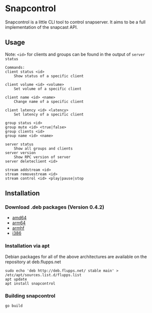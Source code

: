 # Snapcontrol

Snapcontrol is a little CLI tool to control snapserver. It aims to be a full implementation of the snapcast API.

## Usage
Note: `<id>` for clients and groups can be found in the output of `server status`
```
Commands:
client status <id>
	Show status of a specific client

client volume <id> <volume>
	Set volume of a specific client

client name <id> <name>
	Change name of a specific client

client latency <id> <latency>
	Set latency of a specific client

group status <id>
group mute <id> <true|false>
group clients <id>
group name <id> <name>

server status
	Show all groups and clients
server version
	Show RPC version of server
server deleteclient <id>

stream addstream <id>
stream removestream <id>
stream control <id> <play|pause|stop
```

## Installation
### Download .deb packages (Version 0.4.2)

* [amd64](http://deb.flupps.net/pool/main/s/snapcontrol/snapcontrol_0.4.2_amd64.deb)
* [arm64](http://deb.flupps.net/pool/main/s/snapcontrol/snapcontrol_0.4.2_arm64.deb)
* [armhf](http://deb.flupps.net/pool/main/s/snapcontrol/snapcontrol_0.4.2_armhf.deb)
* [i386](http://deb.flupps.net/pool/main/s/snapcontrol/snapcontrol_0.4.2_i386.deb)

### Installation via apt

Debian packages for all of the above architectures are available on the repository at deb.flupps.net

```
sudo echo 'deb http://deb.flupps.net/ stable main' > /etc/apt/sources.list.d/flupps.list
apt update
apt install snapcontrol
```

### Building snapcontrol
```aiignore
go build
```
